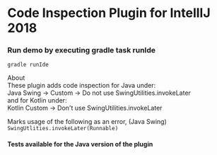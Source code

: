 <h1>Code Inspection Plugin for IntellIJ 2018</h1>


<h3>Run demo by executing gradle task runIde</h3> 
<code>gradle runIde</code>

About <br>
These plugin adds code inspection for Java under: <br>Java Swing -> Custom -> Do not use SwingUtilities.invokeLater
<br>
and for Kotlin under:<br> Kotlin Custom -> Don't use SwingUtilities.invokeLater <br>

Marks usage of the following as an error, (Java Swing) <br>
<code>SwingUtlities.invokeLater(Runnable) </code>
<br>
<h4>Tests available for the Java version of the plugin</h4>